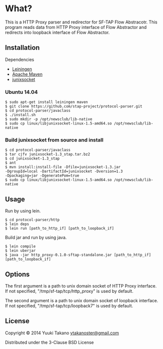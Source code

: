 # What?

This is a HTTP Proxy parser and redirector for SF-TAP Flow Abstracotr.
This program reads data from HTTP Proxy interface of Flow Abstractor and
redirects into loopback interface of Flow Abstractor.

## Installation

Dependencies
- [Leiningen](http://leiningen.org/)
- [Apache Maven](http://maven.apache.org/)
- [junixsocket](https://code.google.com/p/junixsocket/)

### Ubuntu 14.04

    $ sudo apt-get install leiningen maven
    $ git clone https://github.com/stap-project/protocol-parser.git
    $ cd protocol-parser/javaclass
    $ ./install.sh
    $ sudo mkdir -p /opt/newsclub/lib-native
    $ sudo cp linux/libjunixsocket-linux-1.5-amd64.so /opt/newsclub/lib-native

### Build junixsocket from source and install

    $ cd protocol-parser/javaclass
    $ tar cjfv junixsocket-1.3_stap.tar.bz2
    $ cd junixsocket-1.3_stap
    $ ant
    $ mvn install:install-file -Dfile=junixsocket-1.3.jar
    -DgroupId=local -DartifactId=junixsocket -Dversion=1.3
    -Dpackaging=jar -DgeneratePom=true
    $ sudo cp linux/libjunixsocket-linux-1.5-amd64.so /opt/newsclub/lib-native

## Usage

Run by using lein.

    $ cd protocol-parser/http
    $ lein deps
    $ lein run [path_to_http_if] [path_to_loopback_if]

Build jar and run by using java.

    $ lein compile
    $ lein uberjar
    $ java -jar http_proxy-0.1.0-sftap-standalone.jar [path_to_http_if] [path_to_loopback_if]

## Options

The first argument is a path to unix domain socket of HTTP Proxy interface.
If not specified, "/tmp/sf-tap/tcp/http_proxy" is used by default.

The second argument is a path to unix domain socket of loopback interface.
If not specified, "/tmp/sf-tap/tcp/loopback7" is used by default.

## License

Copyright © 2014 Yuuki Takano <ytakanoster@gmail.com>

Distributed under the 3-Clause BSD License
